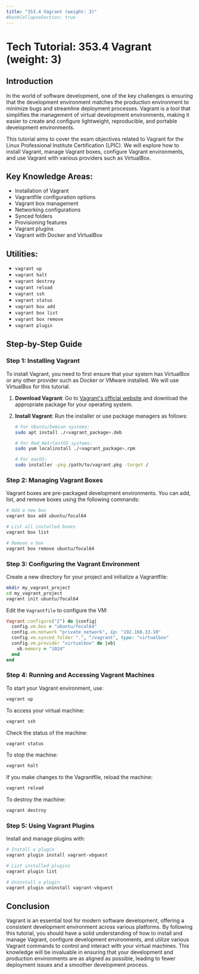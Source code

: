 ```yaml
---
title: "353.4 Vagrant (weight: 3)"
#bookCollapseSection: true
---
```


# Tech Tutorial: 353.4 Vagrant (weight: 3)

## Introduction

In the world of software development, one of the key challenges is ensuring that the development environment matches the production environment to minimize bugs and streamline deployment processes. Vagrant is a tool that simplifies the management of virtual development environments, making it easier to create and configure lightweight, reproducible, and portable development environments.

This tutorial aims to cover the exam objectives related to Vagrant for the Linux Professional Institute Certification (LPIC). We will explore how to install Vagrant, manage Vagrant boxes, configure Vagrant environments, and use Vagrant with various providers such as VirtualBox.

## Key Knowledge Areas:
- Installation of Vagrant
- Vagrantfile configuration options
- Vagrant box management
- Networking configurations
- Synced folders
- Provisioning features
- Vagrant plugins
- Vagrant with Docker and VirtualBox

## Utilities:
- `vagrant up`
- `vagrant halt`
- `vagrant destroy`
- `vagrant reload`
- `vagrant ssh`
- `vagrant status`
- `vagrant box add`
- `vagrant box list`
- `vagrant box remove`
- `vagrant plugin`

## Step-by-Step Guide

### Step 1: Installing Vagrant

To install Vagrant, you need to first ensure that your system has VirtualBox or any other provider such as Docker or VMware installed. We will use VirtualBox for this tutorial.

1. **Download Vagrant**: Go to [Vagrant's official website](https://www.vagrantup.com/downloads) and download the appropriate package for your operating system.
2. **Install Vagrant**: Run the installer or use package managers as follows:

   ```bash
   # For Ubuntu/Debian systems:
   sudo apt install ./<vagrant_package>.deb

   # For Red Hat/CentOS systems:
   sudo yum localinstall ./<vagrant_package>.rpm

   # For macOS:
   sudo installer -pkg /path/to/vagrant.pkg -target /
   ```

### Step 2: Managing Vagrant Boxes

Vagrant boxes are pre-packaged development environments. You can add, list, and remove boxes using the following commands:

```bash
# Add a new box
vagrant box add ubuntu/focal64

# List all installed boxes
vagrant box list

# Remove a box
vagrant box remove ubuntu/focal64
```

### Step 3: Configuring the Vagrant Environment

Create a new directory for your project and initialize a Vagrantfile:

```bash
mkdir my_vagrant_project
cd my_vagrant_project
vagrant init ubuntu/focal64
```

Edit the `Vagrantfile` to configure the VM:

```ruby
Vagrant.configure("2") do |config|
  config.vm.box = "ubuntu/focal64"
  config.vm.network "private_network", ip: "192.168.33.10"
  config.vm.synced_folder ".", "/vagrant", type: "virtualbox"
  config.vm.provider "virtualbox" do |vb|
    vb.memory = "1024"
  end
end
```

### Step 4: Running and Accessing Vagrant Machines

To start your Vagrant environment, use:

```bash
vagrant up
```

To access your virtual machine:

```bash
vagrant ssh
```

Check the status of the machine:

```bash
vagrant status
```

To stop the machine:

```bash
vagrant halt
```

If you make changes to the Vagrantfile, reload the machine:

```bash
vagrant reload
```

To destroy the machine:

```bash
vagrant destroy
```

### Step 5: Using Vagrant Plugins

Install and manage plugins with:

```bash
# Install a plugin
vagrant plugin install vagrant-vbguest

# List installed plugins
vagrant plugin list

# Uninstall a plugin
vagrant plugin uninstall vagrant-vbguest
```

## Conclusion

Vagrant is an essential tool for modern software development, offering a consistent development environment across various platforms. By following this tutorial, you should have a solid understanding of how to install and manage Vagrant, configure development environments, and utilize various Vagrant commands to control and interact with your virtual machines. This knowledge will be invaluable in ensuring that your development and production environments are as aligned as possible, leading to fewer deployment issues and a smoother development process.